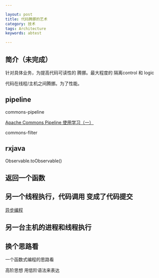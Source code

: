 ```yaml
---

layout: post
title: 代码腾挪的艺术
category: 技术
tags: Architecture
keywords: abtest

---
```


## 简介（未完成）


针对具体业务，为提高代码可读性的 腾挪。最大程度的 隔离control 和 logic

代码在线程/主机之间腾挪。为了性能。

## pipeline

commons-pipeline

[Apache Commons Pipeline 使用学习（一）](http://caoyaojun1988-163-com.iteye.com/blog/2124833)

 
commons-filter

## rxjava
 
Observable.toObservable()

## 返回一个函数
## 另一个线程执行，代码调用 变成了代码提交

[异步编程](http://qiankunli.github.io/2017/05/16/async_servlet.html)

## 另一台主机的进程和线程执行



## 换个思路看

一个函数式编程的思路看

高阶思想 用低阶语法来表达